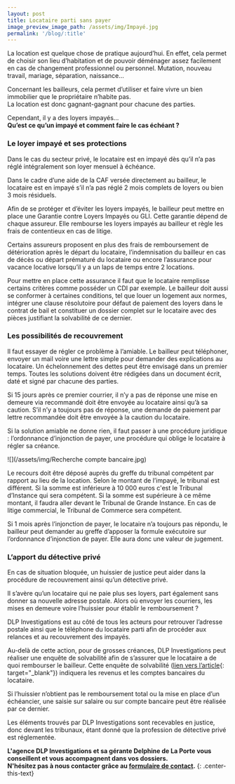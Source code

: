 ```yaml
---
layout: post
title: Locataire parti sans payer
image_preview_image_path: /assets/img/Impayé.jpg
permalink: '/blog/:title'
---
```


La location est quelque chose de pratique aujourd’hui. En effet, cela permet de choisir son lieu d’habitation et de pouvoir d&eacute;m&eacute;nager assez facilement en cas de changement professionnel ou personnel. Mutation, nouveau travail, mariage, s&eacute;paration, naissance…

Concernant les bailleurs, cela permet d’utiliser et faire vivre un bien immobilier que le propri&eacute;taire n’habite pas.<br>La location est donc gagnant-gagnant pour chacune des parties.

Cependant, il y a des loyers impay&eacute;s…<br>**Qu’est ce qu’un impay&eacute; et comment faire le cas &eacute;ch&eacute;ant ?**

### Le loyer impay&eacute; et ses protections

Dans le cas du secteur priv&eacute;, le locataire est en impay&eacute; d&egrave;s qu’il n’a pas r&eacute;gl&eacute; int&eacute;gralement son loyer mensuel &agrave; &eacute;ch&eacute;ance.

Dans le cadre d’une aide de la CAF vers&eacute;e directement au bailleur, le locataire est en impay&eacute; s’il n’a pas r&eacute;gl&eacute; 2 mois complets de loyers ou bien 3 mois r&eacute;siduels.

Afin de se prot&eacute;ger et d’&eacute;viter les loyers impay&eacute;s, le bailleur peut mettre en place une Garantie contre Loyers Impay&eacute;s ou GLI. Cette garantie d&eacute;pend de chaque assureur. Elle rembourse les loyers impay&eacute;s au bailleur et r&egrave;gle les frais de contentieux en cas de litige.

Certains assureurs proposent en plus des frais de remboursement de d&eacute;t&eacute;rioration apr&egrave;s le d&eacute;part du locataire, l’indemnisation du bailleur en cas de d&eacute;c&egrave;s ou d&eacute;part pr&eacute;matur&eacute; du locataire ou encore l’assurance pour vacance locative lorsqu’il y a un laps de temps entre 2 locations.

Pour mettre en place cette assurance il faut que le locataire remplisse certains crit&egrave;res comme poss&eacute;der un CDI par exemple. Le bailleur doit aussi se conformer &agrave; certaines conditions, tel que louer un logement aux normes, int&eacute;grer une clause r&eacute;solutoire pour d&eacute;faut de paiement des loyers dans le contrat de bail et constituer un dossier complet sur le locataire avec des pi&egrave;ces justifiant la solvabilit&eacute; de ce dernier.

### Les possibilit&eacute;s de recouvrement

Il faut essayer de r&eacute;gler ce probl&egrave;me &agrave; l’amiable. Le bailleur peut t&eacute;l&eacute;phoner, envoyer un mail voire une lettre simple pour demander des explications au locataire. Un &eacute;chelonnement des dettes peut &ecirc;tre envisag&eacute; dans un premier temps. Toutes les solutions doivent &ecirc;tre r&eacute;dig&eacute;es dans un document &eacute;crit, dat&eacute; et sign&eacute; par chacune des parties.

Si 15 jours apr&egrave;s ce premier courrier, il n’y a pas de r&eacute;ponse une mise en demeure via recommand&eacute; doit &ecirc;tre envoy&eacute;e au locataire ainsi qu’&agrave; sa caution. S’il n’y a toujours pas de r&eacute;ponse, une demande de paiement par lettre recommand&eacute;e doit &ecirc;tre envoy&eacute;e &agrave; la caution du locataire.

Si la solution amiable ne donne rien, il faut passer &agrave; une proc&eacute;dure juridique : l’ordonnance d’injonction de payer, une proc&eacute;dure qui oblige le locataire &agrave; r&eacute;gler sa cr&eacute;ance.

![](/assets/img/Recherche compte bancaire.jpg)

Le recours doit &ecirc;tre d&eacute;pos&eacute; aupr&egrave;s du greffe du tribunal comp&eacute;tent par rapport au lieu de la location. Selon le montant de l’impay&eacute;, le tribunal est diff&eacute;rent. Si la somme est inf&eacute;rieure &agrave; 10 000 euros c'est le Tribunal d’Instance qui sera comp&eacute;tent. Si la somme est sup&eacute;rieure &agrave; ce m&ecirc;me montant, il faudra aller devant le Tribunal de Grande Instance. En cas de litige commercial, le Tribunal de Commerce sera comp&eacute;tent.

Si 1 mois apr&egrave;s l’injonction de payer, le locataire n’a toujours pas r&eacute;pondu, le bailleur peut demander au greffe d’apposer la formule ex&eacute;cutoire sur l’ordonnance d’injonction de payer. Elle aura donc une valeur de jugement.

### L’apport du d&eacute;tective priv&eacute;

En cas de situation bloqu&eacute;e, un huissier de justice peut aider dans la proc&eacute;dure de recouvrement ainsi qu’un d&eacute;tective priv&eacute;.

Il s’av&egrave;re qu’un locataire qui ne paie plus ses loyers, part &eacute;galement sans donner sa nouvelle adresse postale. Alors o&ugrave; envoyer les courriers, les mises en demeure voire l’huissier pour &eacute;tablir le remboursement ?

DLP Investigations est au c&ocirc;t&eacute; de tous les acteurs pour retrouver l’adresse postale ainsi que le t&eacute;l&eacute;phone du locataire parti afin de proc&eacute;der aux relances et au recouvrement des impay&eacute;s.

Au-del&agrave; de cette action, pour de grosses cr&eacute;ances, DLP Investigations peut r&eacute;aliser une enqu&ecirc;te de solvabilit&eacute; afin de s’assurer que le locataire a de quoi rembourser le bailleur. Cette enqu&ecirc;te de solvabilit&eacute; ([lien vers l’article](https://dlp-investigations.fr/l-enquete-de-solvabilite/){: target="_blank"}) indiquera les revenus et les comptes bancaires du locataire.

Si l’huissier n’obtient pas le remboursement total ou la mise en place d’un &eacute;ch&eacute;ancier, une saisie sur salaire ou sur compte bancaire peut &ecirc;tre r&eacute;alis&eacute;e par ce dernier.

Les &eacute;l&eacute;ments trouv&eacute;s par DLP Investigations sont recevables en justice, donc devant les tribunaux, &eacute;tant donn&eacute; que la profession de d&eacute;tective priv&eacute; est r&eacute;glement&eacute;e.

**L'agence DLP Investigations et sa g&eacute;rante Delphine de La Porte vous conseillent et vous accompagnent dans vos dossiers.**<br>**N'h&eacute;sitez pas &agrave; nous contacter gr&acirc;ce au&nbsp;[formulaire de contact](https://dlp-investigations.fr/#contact).**
{: .center-this-text}